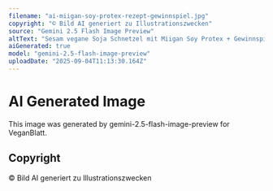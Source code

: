 ```yaml
---
filename: "ai-miigan-soy-protex-rezept-gewinnspiel.jpg"
copyright: "© Bild AI generiert zu Illustrationszwecken"
source: "Gemini 2.5 Flash Image Preview"
altText: "Sesam vegane Soja Schnetzel mit Miigan Soy Protex + Gewinnspiel"
aiGenerated: true
model: "gemini-2.5-flash-image-preview"
uploadDate: "2025-09-04T11:13:30.164Z"
---
```


# AI Generated Image

This image was generated by gemini-2.5-flash-image-preview for VeganBlatt.

## Copyright
© Bild AI generiert zu Illustrationszwecken
